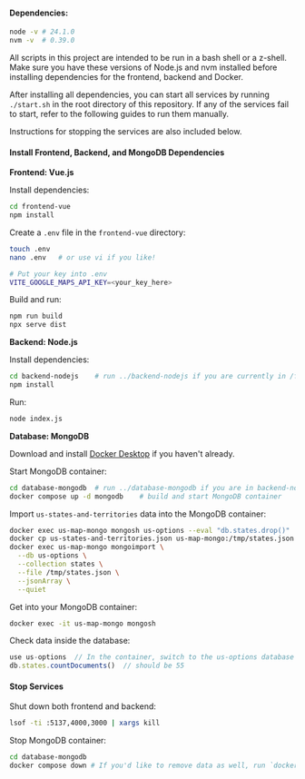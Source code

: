 #### Dependencies:

```bash
node -v # 24.1.0
nvm -v  # 0.39.0
```

All scripts in this project are intended to be run in a bash shell or a z-shell. Make sure you have these versions of Node.js and nvm installed before installing dependencies for the frontend, backend and Docker.

After installing all dependencies, you can start all services by running `./start.sh` in the root directory of this repository. If any of the services fail to start, refer to the following guides to run them manually. 

Instructions for stopping the services are also included below.



#### Install Frontend, Backend, and MongoDB Dependencies

**Frontend: Vue.js**

Install dependencies:

```bash
cd frontend-vue
npm install
```

Create a `.env` file in the `frontend-vue` directory:
```bash
touch .env
nano .env   # or use vi if you like!

# Put your key into .env
VITE_GOOGLE_MAPS_API_KEY=<your_key_here>
```


Build and run:

```bash
npm run build
npx serve dist
```

**Backend: Node.js**

Install dependencies:

```bash
cd backend-nodejs    # run ../backend-nodejs if you are currently in /frontend-vue
npm install
```

Run:

```bash
node index.js
```

**Database: MongoDB**

Download and install [Docker Desktop](https://www.docker.com/products/docker-desktop) if you haven't already.

Start MongoDB container:

```bash
cd database-mongodb  # run ../database-mongodb if you are in backend-nodejs
docker compose up -d mongodb    # build and start MongoDB container
```

Import `us-states-and-territories` data into the MongoDB container:

```bash
docker exec us-map-mongo mongosh us-options --eval "db.states.drop()" 
docker cp us-states-and-territories.json us-map-mongo:/tmp/states.json
docker exec us-map-mongo mongoimport \
  --db us-options \
  --collection states \
  --file /tmp/states.json \
  --jsonArray \
  --quiet
```

Get into your MongoDB container:

```bash
docker exec -it us-map-mongo mongosh
```

Check data inside the database:

```js
use us-options  // In the container, switch to the us-options database
db.states.countDocuments()  // should be 55
```


#### Stop Services

Shut down both frontend and backend:

```bash
lsof -ti :5137,4000,3000 | xargs kill
```

Stop MongoDB container:

```bash
cd database-mongodb
docker compose down # If you'd like to remove data as well, run `docker compose down -v` instead
```
